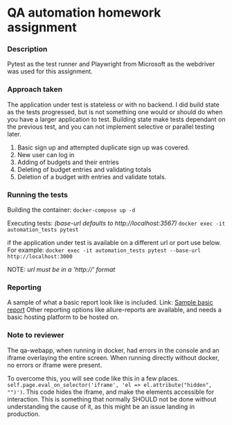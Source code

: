 
# **QA automation homework assignment**

### Description
Pytest as the test runner and Playwright from Microsoft as the webdriver was used for this assignment. 

### Approach taken
The application under test is stateless or with no backend.  I did build state as the tests progressed, but is not something one would or should do when you have a larger application to test.  Building state make tests dependant on the previous test, and you can not implement selective or parallel testing later.

1. Basic sign up and attempted duplicate sign up was covered.
2. New user can log in
3. Adding of budgets and their entries
4. Deleting of budget entries and validating totals
5. Deletion of a budget with entries and validate totals.

### Running the tests

Building the container:
`docker-compose up -d`

Executing tests:
*(base-url defaults to http://localhost:3567)*
`docker exec -it automation_tests pytest`

if the application under test is available on a different url or port use below. For example:
`docker exec -it automation_tests pytest --base-url http://localhost:3000`

NOTE: *url must be in a 'http://' format*

### Reporting
A sample of what a basic report look like is included. Link: [Sample basic report](http://https://github.com/KotieSmit/datasapiens/blob/master/report/report.html "Sample basic report")
Other reporting options like allure-reports are available, and needs a basic hosting platform to be hosted on. 

### Note to reviewer
The qa-webapp, when running in docker, had errors in the console and an iframe overlaying the entire screen.  When running directly without docker, no errors or iframe were present.  

To overcome this, you will see code like this in a few places. `self.page.eval_on_selector('iframe', 'el => el.attribute("hidden", "")')`.  This code hides the iframe, and make the elements accessible for interaction. This is something that normally SHOULD not be done without understanding the cause of it, as this might be an issue landing in production.